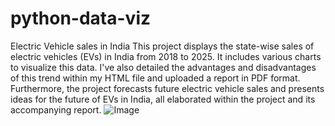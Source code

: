 # python-data-viz
Electric Vehicle sales in India
This project displays the state-wise sales of electric vehicles (EVs) in India from 2018 to 2025. It includes various charts to visualize this data. I've also detailed the advantages and disadvantages of this trend within my HTML file and uploaded a report in PDF format. Furthermore, the project forecasts future electric vehicle sales and presents ideas for the future of EVs in India, all elaborated within the project and its accompanying report.
![Image](https://github.com/user-attachments/assets/4fc6fc32-51fd-4a32-b9a6-e4ec5ad5a0fa)
